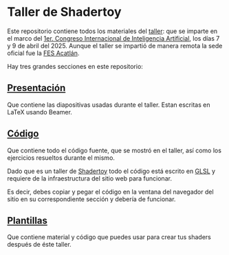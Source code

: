 # Taller de Shadertoy

Este repositorio contiene todos los materiales del [taller](https://iacongreso.unam.mx/talleres/): que se imparte en el marco del [1er. Congreso Internacional de Inteligencia Artificial](https://iacongreso.unam.mx), los días 7 y 9 de abril del 2025.
Aunque el taller se impartió de manera remota la sede oficial fue la [FES Acatlán](https://www.acatlan.unam.mx/).

Hay tres grandes secciones en este repositorio:

## [Presentación](presentacion)
Que contiene las diapositivas usadas durante el taller. Estan escritas en LaTeX usando Beamer.

## [Código](codigo)
Que contiene todo el código fuente, que se mostró en el taller, así como los ejercicios resueltos durante el mismo.

Dado que es un taller de [Shadertoy](https://www.shadertoy.com/) todo el código está escrito en [GLSL](https://www.khronos.org/opengl/wiki/Core_Language_(GLSL)) y requiere de la infraestructura del sitio web para funcionar.

Es decir, debes copiar y pegar el código en la ventana del navegador del sitio en su correspondiente sección y debería de funcionar.


## [Plantillas](plantillas)
Que contiene material y código que puedes usar para crear tus shaders después de éste taller.

